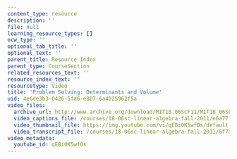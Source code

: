 ```yaml
---
content_type: resource
description: ''
file: null
learning_resource_types: []
ocw_type: ''
optional_tab_title: ''
optional_text: ''
parent_title: Resource Index
parent_type: CourseSection
related_resources_text: ''
resource_index_text: ''
resourcetype: Video
title: 'Problem Solving: Determinants and Volume'
uid: 4e6de3b3-0426-5fd6-e807-6a4025962f5a
video_files:
  archive_url: http://www.archive.org/download/MIT18.06SCF11/MIT18_06SC_110609_L4_300k.mp4
  video_captions_file: /courses/18-06sc-linear-algebra-fall-2011/e6a77f3fa28c540ab8c2abbade251da9_qEBi0K5wfOs.vtt
  video_thumbnail_file: https://img.youtube.com/vi/qEBi0K5wfOs/default.jpg
  video_transcript_file: /courses/18-06sc-linear-algebra-fall-2011/6f7a3bc7c3fea17e79e5288c7cc743cc_qEBi0K5wfOs.pdf
video_metadata:
  youtube_id: qEBi0K5wfOs
---
```


